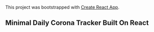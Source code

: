 This project was bootstrapped with [Create React App](https://github.com/facebook/create-react-app).

## Minimal Daily Corona Tracker Built On React


